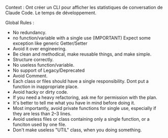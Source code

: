 Context : Ont créer un CLI pour afficher les statistiques de conversation de
Claude Code. Le temps de développement.

Global Rules :

- No redundancy.
- no function/variable with a single use (IMPORTANT) Expect some exception like
  generic Getter/Setter
- Avoid it over engineering.
- Be clean and methodical, make reusable things, and make simple.
- Structure correctly.
- No useless function/variable.
- No support of Legacy/Deprecated
- Avoid Comment.
- Each class or files should have a single responsibility. Dont put a function
  in inappropriate place.
- Avoid hacky or dirty code.
- If you need a heavy refactoring, ask me for permission with the plan.
- It's better to tell me what you have in mind before doing it.
- Most importantly, avoid private functions for single use, especially if they
  are less than 2–3 lines.
- Avoid useless files or class containing only a single function, or a funciton
  used by one file.
- Don't make useless "UTIL" class, when you doing something.
